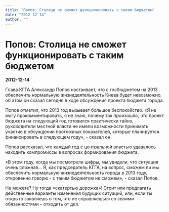 ```yaml
---
title: "Попов: Столица не сможет функционировать с таким бюджетом"
date: "2012-12-14"
author: ""
---
```


# Попов: Столица не сможет функционировать с таким бюджетом

**2012-12-14** 

Глава КГГА Александр Попов настаивает, что с госбюджетом на 2013 обеспечить нормальную жизнедеятельность Киева будет невозможно, об этом он сказал сегодня в ходе обсуждения проекта бюджета города.

Попов отметил, что 2013 год вызывает большое беспокойство. «Я не могу прокомментировать, я не знаю, почему так произошло, что проект бюджета на следующий год готовился практически тайно, руководители местной власти не имели возможности принимать участие в обсуждении прогнозных показателей, которые планируется финансировать в следующем году», - сказал он.

Попов рассказал, что каждый год с центральной властью удавалось находить компромиссы в вопросах формирования бюджета.

«В этом году, когда мы посмотрели цифры, мы увидели, что ситуация очень сложная… Я, как председатель КГГА, на вопрос, сможем ли мы обеспечить нормальную жизнедеятельность города в 2013 году, откровенно говорю - с таким бюджетом не сможем», - сказал Попов.

Не можете? Ну тогда «скатертью дорожка»! Стоит или предлагать действенные варианты изменения будущих ситуаций, или, если ты открыто заявляешь о том, что не справляешься со своими обязанностями – отходить от дел.